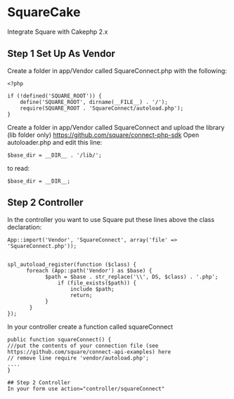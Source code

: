 # SquareCake
Integrate Square with Cakephp 2.x

## Step 1 Set Up As Vendor

Create a folder in app/Vendor called SquareConnect.php with the following:

```
<?php
 	
if (!defined('SQUARE_ROOT')) {
    define('SQUARE_ROOT', dirname(__FILE__) . '/');
    require(SQUARE_ROOT . 'SquareConnect/autoload.php');
}
```

Create a folder in app/Vendor called SquareConnect and upload the library (lib folder only)  https://github.com/square/connect-php-sdk
Open autoloader.php and edit this line:

```
$base_dir = __DIR__ . '/lib/';
```

to read:

```
$base_dir = __DIR__;
```

## Step 2 Controller

In the controller you want to use Square put these lines above the class declaration:

```
App::import('Vendor', 'SquareConnect', array('file' => 'SquareConnect.php'));

 
spl_autoload_register(function ($class) {
	  foreach (App::path('Vendor') as $base) {
		    $path = $base . str_replace('\\', DS, $class) . '.php';
		        if (file_exists($path)) {
			        include $path;
			        return;
		    }
	   }
});
```
In your controller create a function called squareConnect

```
public function squareConnect() {
///put the contents of your connection file (see https://github.com/square/connect-api-examples) here
// remove line require 'vendor/autoload.php';
....
}
 
## Step 2 Controller
In your form use action="controller/squareConnect"
